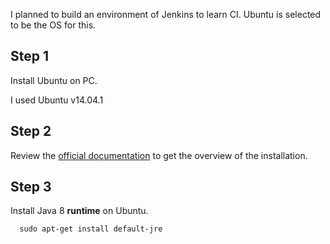 I planned to build an environment of Jenkins to learn CI.
Ubuntu is selected to be the OS for this.

## Step 1
Install Ubuntu on PC.

I used Ubuntu v14.04.1

## Step 2
Review the [official documentation](https://jenkins.io/doc/book/installing/) to get the overview of the installation.

## Step 3
Install Java 8 **runtime** on Ubuntu.
```shell
  sudo apt-get install default-jre
```
